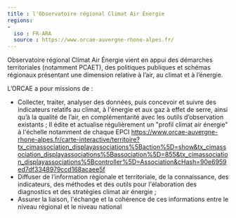 ```yaml
---
title : l'Observatoire régional Climat Air Énergie
regions:
-
  iso : FR-ARA
  source : https://www.orcae-auvergne-rhone-alpes.fr/
---
```

Observatoire régional Climat Air Énergie vient en appui des démarches territoriales (notamment PCAET), des politiques publiques et schémas régionaux présentant une dimension relative à l’air, au climat et à l’énergie.

L’ORCAE a pour missions de :

- Collecter, traiter, analyser des données, puis concevoir et suivre des indicateurs relatifs au climat, à l'énergie et aux gaz à effet de serre, ainsi qu’à la qualité de l’air, en complémentarité avec les outils d’observation existants ; Il édite et actualise régulièrement un  "profil climat air énergie" à l'échelle notamment de chaque EPCI
https://www.orcae-auvergne-rhone-alpes.fr/carte-interactive/territoire?tx_cimassociation_displayassociations%5Baction%5D=show&tx_cimassociation_displayassociations%5Bassociation%5D=855&tx_cimassociation_displayassociations%5Bcontroller%5D=Association&cHash=90e6959ed7df3348979ccd168acaee5f
- Diffuser de l’information régionale et territoriale, de la connaissance, des indicateurs, des méthodes et des outils pour l'élaboration des diagnostics et des stratégies climat air énergie ;
- Assurer la liaison, l'échange et la cohérence de ces informations entre le niveau régional et le niveau national

